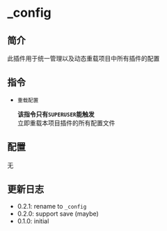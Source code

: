 # \_config

## 简介

此插件用于统一管理以及动态重载项目中所有插件的配置

## 指令

- `重载配置`

  **该指令只有`SUPERUSER`能触发**  
  立即重载本项目插件的所有配置文件

## 配置

无

## 更新日志

- 0.2.1: rename to `_config`
- 0.2.0: support save (maybe)
- 0.1.0: initial
